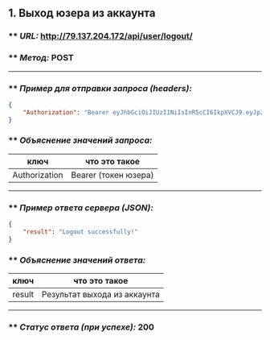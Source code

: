 ## 1. Выход юзера из аккаунта

### ** _URL:_ http://79.137.204.172/api/user/logout/

### ** _Метод:_ POST

<hr>

### ** _Пример для отправки запроса (headers):_

```json
{
    "Authorization": "Bearer eyJhbGciOiJIUzI1NiIsInR5cCI6IkpXVCJ9.eyJpZCI6NSwiZXhwIjoxNzA2MjE5MjMyfQ.yMy6RiCFvhitLZ0IavmQS4P_O1-ksLQgaA8JsB3LLl0"
}
```

### ** _Объяснение значений запроса:_

| ключ          | что это такое        |
|---------------|----------------------|
| Authorization | Bearer (токен юзера) |

<hr>

### ** _Пример ответа сервера (JSON):_

```json
{
    "result": "Logout successfully!"
}
```

### ** _Объяснение значений ответа:_

| ключ   | что это такое                |
|--------|------------------------------|
| result | Результат выхода из аккаунта |

<hr>

### ** _Статус ответа (при успехе):_ 200
